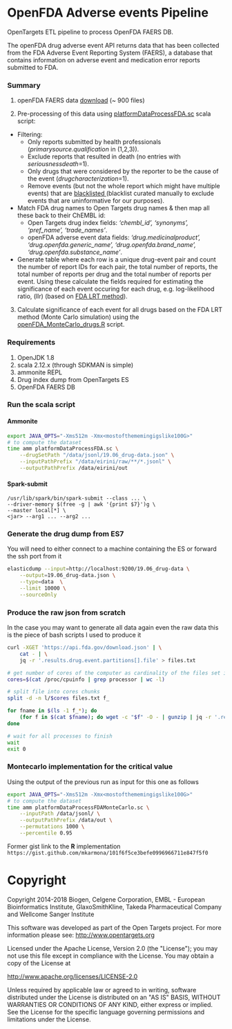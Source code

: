# OpenFDA Adverse events Pipeline

OpenTargets ETL pipeline to process OpenFDA FAERS DB. 

The openFDA drug adverse event API returns data that has been collected from the FDA Adverse Event Reporting System (FAERS), a database that contains information on adverse event and medication error reports submitted to FDA.

### Summary

1. openFDA FAERS data [download](https://open.fda.gov/apis/drug/event/download/) (~ 900 files)
 
2. Pre-processing of this data using [platformDataProcessFDA.sc](https://github.com/opentargets/platform-etl-openfda-faers/blob/master/platformDataProcessFDA.sc) scala script:
  - Filtering:
    - Only reports submitted by health professionals (*primarysource.qualification* in (1,2,3)).
    - Exclude reports that resulted in death (no entries with *seriousnessdeath*=1).  
    - Only drugs that were considered by the reporter to be the cause of the event (*drugcharacterization*=1).
    - Remove events (but not the whole report which might have multiple events) that are [blacklisted ](https://github.com/opentargets/platform-etl-openfda-faers/blob/master/blacklisted_events.txt)(blacklist curated manually to exclude events that are uninformative for our purposes).
  - Match FDA drug names to Open Targets drug names & then map all these back to their ChEMBL id:
    - Open Targets drug index fields:  *‘chembl_id’, ‘synonyms’, ‘pref_name’, ‘trade_names’*.
    - openFDA adverse event data fields: *‘drug.medicinalproduct’, ‘drug.openfda.generic_name’, ‘drug.openfda.brand_name’, ‘drug.openfda.substance_name’*.
  - Generate table where each row is a unique drug-event pair and count the number of report IDs for each pair, the total number of reports, the total number of reports per drug and the total number of reports per event. Using these calculate the fields required for estimating the significance of each event occuring for each drug, e.g. log-likelihood ratio, (llr) (based on [FDA LRT method](https://openfda.shinyapps.io/LRTest/_w_c5c2d04d/lrtmethod.pdf)).
3. Calculate significance of each event for all drugs based on the FDA LRT method (Monte Carlo simulation) using the [openFDA_MonteCarlo_drugs.R](https://github.com/opentargets/platform-etl-openfda-faers/blob/master/R/openFDA_MonteCarlo_drugs.R) script. 

### Requirements

1. OpenJDK 1.8
2. scala 2.12.x (through SDKMAN is simple)
3. ammonite REPL
4. Drug index dump from OpenTargets ES
5. OpenFDA FAERS DB

### Run the scala script

#### Ammonite

```sh
export JAVA_OPTS="-Xms512m -Xmx<mostofthememingigslike100G>"
# to compute the dataset
time amm platformDataProcessFDA.sc \
    --drugSetPath "/data/jsonl/19.06_drug-data.json" \
    --inputPathPrefix "/data/eirini/raw/**/*.jsonl" \
    --outputPathPrefix /data/eirini/out
```
#### Spark-submit

```shell script
/usr/lib/spark/bin/spark-submit --class ... \
--driver-memory $(free -g | awk '{print $7}')g \
--master local[*] \
<jar> --arg1 ... --arg2 ...
```
### Generate the drug dump from ES7

You will need to either connect to a machine containing the ES or forward the ssh port from it
```sh
elasticdump --input=http://localhost:9200/19.06_drug-data \
    --output=19.06_drug-data.json \
    --type=data  \
    --limit 10000 \
    --sourceOnly
```

### Produce the raw json from scratch

In the case you may want to generate all data again even the raw data this is the
piece of bash scripts I used to produce it

```bash
curl -XGET 'https://api.fda.gov/download.json' | \
    cat - | \
    jq -r '.results.drug.event.partitions[].file' > files.txt

# get number of cores of the computer as cardinality of the files set is around 900
cores=$(cat /proc/cpuinfo | grep processor | wc -l)

# split file into cores chunks
split -d -n l/$cores files.txt f_

for fname in $(ls -1 f_*); do
    (for f in $(cat $fname); do wget -c "$f" -O - | gunzip | jq -r '.results[]|@json' > $(uuidgen -r)"_file.json"; done) &
done

# wait for all processes to finish
wait
exit 0
```

### Montecarlo implementation for the critical value

Using the output of the previous run as input for this one as follows

```sh
export JAVA_OPTS="-Xms512m -Xmx<mostofthememingigslike100G>"
# to compute the dataset
time amm platformDataProcessFDAMonteCarlo.sc \
    --inputPath /data/jsonl/ \
    --outputPathPrefix /data/out \
    --permutations 1000 \
    --percentile 0.95
```

Former gist link to the **R** implementation `https://gist.github.com/mkarmona/101f6f5ce3befe0996966711e847f5f0`

# Copyright
Copyright 2014-2018 Biogen, Celgene Corporation, EMBL - European Bioinformatics Institute, GlaxoSmithKline, Takeda Pharmaceutical Company and Wellcome Sanger Institute

This software was developed as part of the Open Targets project. For more information please see: http://www.opentargets.org

Licensed under the Apache License, Version 2.0 (the "License");
you may not use this file except in compliance with the License.
You may obtain a copy of the License at

   http://www.apache.org/licenses/LICENSE-2.0

Unless required by applicable law or agreed to in writing, software
distributed under the License is distributed on an "AS IS" BASIS,
WITHOUT WARRANTIES OR CONDITIONS OF ANY KIND, either express or implied.
See the License for the specific language governing permissions and
limitations under the License.
